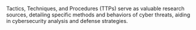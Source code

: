 Tactics, Techniques, and Procedures (TTPs) serve as valuable research sources, detailing specific methods and behaviors of cyber threats, aiding in cybersecurity analysis and defense strategies.